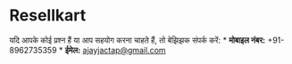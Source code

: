 # Resellkart
यदि आपके कोई प्रश्न हैं या आप सहयोग करना चाहते हैं, तो बेझिझक संपर्क करें:  * **मोबाइल नंबर:** +91-8962735359 * **ईमेल:** ajayjactap@gmail.com
